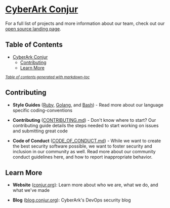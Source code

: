 # [CyberArk Conjur](https://github.com/cyberark)
For a full list of projects and more information about our team, check out our [open source landing page](https://cyberark.github.io/conjur/).

## Table of Contents
- [CyberArk Conjur](#-cyberark-conjur)
  * [Contributing](#contributing)
  * [Learn More](#learn-more)

<small><i><a href='http://ecotrust-canada.github.io/markdown-toc/'>Table of contents generated with markdown-toc</a></i></small>

## Contributing
- **Style Guides** ([Ruby](conventions/ruby-style-guide.md),
  [Golang](conventions/golang-style-guide.md), and [Bash](conventions/bash-style-guide.md)) - Read
  more about our language specific coding-conventions

- **Contributing** ([CONTRIBUTING.md](CONTRIBUTING.md)) - Don't know where to start? Our contributing guide details the steps needed to start working on issues and submitting great code

- **Code of Conduct** ([CODE_OF_CONDUCT.md](CODE_OF_CONDUCT.md)) - While we want to create the best security software possible, we want to foster security and inclusion in our community as well. Read more about our community conduct guidelines here, and how to report inappropriate behavior. 

## Learn More
- **Website** ([conjur.org](conjur.org)): Learn more about who we are, what we do, and what we've made

- **Blog** ([blog.conjur.org](blog.conjur.org)): CyberArk's DevOps security blog
